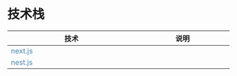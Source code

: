 # 技术栈

| 技术                           | 说明 |
| ------------------------------ | ---- |
| [next.js](https://nextjs.org/) |      |
| [nest.js](https://nestjs.com/) |      |

<style scoped>
  table {
    display: table;
    width: 100%;
    border-collapse: collapse;
  }
  table a {
    color: #4c86ad;
    text-decoration: none;
  }
</style>
